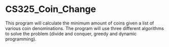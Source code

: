 # CS325_Coin_Change
This program will calculate the minimum amount of coins given a list of various coin denominations. The program will use three different algorithms to solve the problem (divide and conquer, greedy and dynamic programming).
